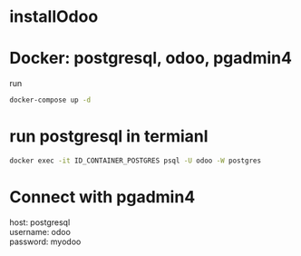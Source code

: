 # installOdoo
# Docker: postgresql, odoo, pgadmin4

run
```bash
docker-compose up -d
```

# run postgresql in termianl
```bash
docker exec -it ID_CONTAINER_POSTGRES psql -U odoo -W postgres
```

# Connect with pgadmin4  
host: postgresql  
username: odoo  
password: myodoo  
